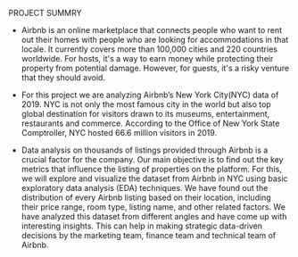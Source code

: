  PROJECT SUMMRY                

* Airbnb is an online marketplace that connects people who want to rent out their homes with people who are looking for accommodations in that locale. It currently covers more than 100,000 
 cities and 220 countries worldwide. For hosts, it's a way to earn money while protecting their property from potential damage. However, for guests, it's a risky venture that they should 
 avoid.

* For this project we are analyzing Airbnb’s New York City(NYC) data of 2019. NYC is not only the most famous city in the world but also top global destination for visitors drawn to its 
 museums, entertainment, restaurants and commerce. According to the Office of New York State Comptroller, NYC hosted 66.6 million visitors in 2019.

* Data analysis on thousands of listings provided through Airbnb is a crucial factor for the company. Our main objective is to find out the key metrics that influence the listing of 
 properties on the platform. For this, we will explore and visualize the dataset from Airbnb in NYC using basic exploratory data analysis (EDA) techniques. We have found out the 
 distribution of every Airbnb listing based on their location, including their price range, room type, listing name, and other related factors. We have analyzed this dataset from different 
 angles and have come up with interesting insights. This can help in making strategic data-driven decisions by the marketing team, finance team and technical team of Airbnb.
